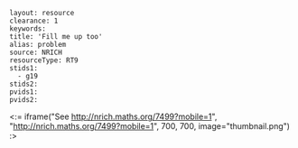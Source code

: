 ````
layout: resource
clearance: 1
keywords:
title: 'Fill me up too'
alias: problem
source: NRICH
resourceType: RT9
stids1: 
  - g19
stids2:
pvids1:
pvids2:

````

<:= iframe("See http://nrich.maths.org/7499?mobile=1", "http://nrich.maths.org/7499?mobile=1", 700, 700, image="thumbnail.png") :>